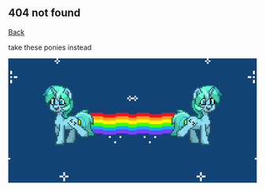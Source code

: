 ## 404 not found

[Back](https://bradly0cjw.github.io)

take these ponies instead
<br>

![Pony trot2](img/pony3.gif)
